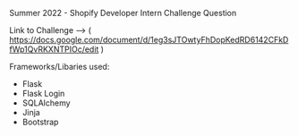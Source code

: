 Summer 2022 - Shopify Developer Intern Challenge Question

Link to Challenge --> ( https://docs.google.com/document/d/1eg3sJTOwtyFhDopKedRD6142CFkDfWp1QvRKXNTPIOc/edit )

Frameworks/Libaries used:
- Flask
- Flask Login
- SQLAlchemy
- Jinja
- Bootstrap
